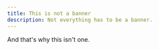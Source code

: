 ```yaml
---
title: This is not a banner
description: Not everything has to be a banner.
---
```

And that's why this isn't one.